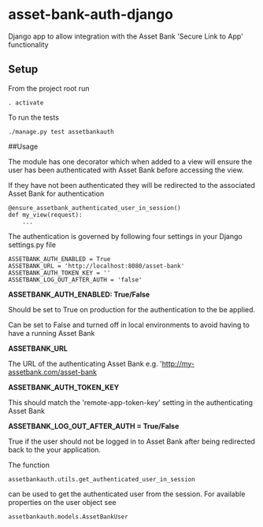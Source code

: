# asset-bank-auth-django
Django app to allow integration with the Asset Bank 'Secure Link to App' functionality

## Setup

From the project root run

	. activate
	
To run the tests

	./manage.py test assetbankauth

##Usage

The module has one decorator which when added to a view will ensure the user has been authenticated with Asset Bank before accessing the view.
 
If they have not been authenticated they will be redirected to the associated Asset Bank for authentication 

```
@ensure_assetbank_authenticated_user_in_session()
def my_view(request):
    ...
```

The authentication is governed by following four settings in your Django settings.py file 

```
ASSETBANK_AUTH_ENABLED = True
ASSETBANK_URL = 'http://localhost:8080/asset-bank'
ASSETBANK_AUTH_TOKEN_KEY = ''
ASSETBANK_LOG_OUT_AFTER_AUTH = 'false'
```

__ASSETBANK_AUTH_ENABLED: True/False__

Should be set to True on production for the authentication to the be applied. 

Can be set to False and turned off in local environments to avoid having to have a running Asset Bank
    
__ASSETBANK_URL__

The URL of the authenticating Asset Bank e.g. 'http://my-assetbank.com/asset-bank

__ASSETBANK_AUTH_TOKEN_KEY__

This should match the 'remote-app-token-key' setting in the authenticating Asset Bank

__ASSETBANK_LOG_OUT_AFTER_AUTH = True/False__

True if the user should not be logged in to Asset Bank after being redirected back to the your application.



The function
```
assetbankauth.utils.get_authenticated_user_in_session 
```
can be used to get the authenticated user from the session. For available properties on the user object see
```
assetbankauth.models.AssetBankUser 
```

